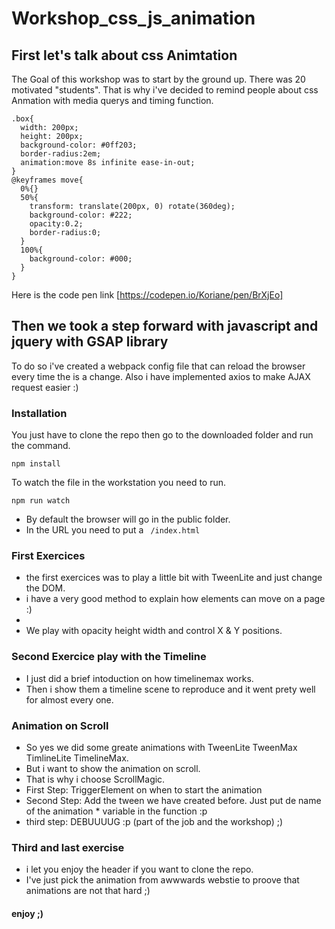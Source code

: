 # Workshop_css_js_animation

## First let's talk about css Animtation

The Goal of this workshop was to start by the ground up.
There was 20 motivated "students". 
That is why i've decided to remind people about css Anmation with media querys and timing function.

```
.box{
  width: 200px;
  height: 200px;
  background-color: #0ff203;
  border-radius:2em;
  animation:move 8s infinite ease-in-out;
}
@keyframes move{
  0%{}
  50%{
    transform: translate(200px, 0) rotate(360deg);
    background-color: #222;
    opacity:0.2;
    border-radius:0;
  }
  100%{
    background-color: #000;
  }
}
```
Here is the code pen link [https://codepen.io/Koriane/pen/BrXjEo]

## Then we took a step forward with javascript and jquery with GSAP library

To do so i've created a webpack config file that can reload the browser every time the is a change.
Also i have implemented axios to make AJAX request easier :)

### Installation

You just have to clone the repo then go to the downloaded folder and run the command.

```
npm install
```
To watch the file in the workstation you need to run.

```
npm run watch 

```
* By default the browser will go in the public folder.
* In the URL you need to put a ``` /index.html```

### First Exercices

* the first exercices was to play a little bit with TweenLite and just change the DOM.
* i have a very good method to explain how elements can move on a page :)
* 
* We play with opacity height width and control X & Y positions.

### Second Exercice play with the Timeline

* I just did a brief intoduction on how timelinemax works.
* Then i show them a timeline scene to reproduce and it went prety well for almost every one.

### Animation on Scroll

* So yes we did some greate animations with TweenLite TweenMax TimlineLite TimelineMax.
* But i want to show the animation on scroll.
* That is why i choose ScrollMagic.
* First Step: TriggerElement on when to start the animation
* Second Step: Add the tween we have created before. Just put de name of the animation * variable in the function :p
* third step: DEBUUUUG :p (part of the job and the workshop) ;)

### Third and last exercise
* i let you enjoy the header if you want to clone the repo.
* I've just pick the animation from awwwards webstie to proove that animations are not that hard ;)
#### enjoy ;)
